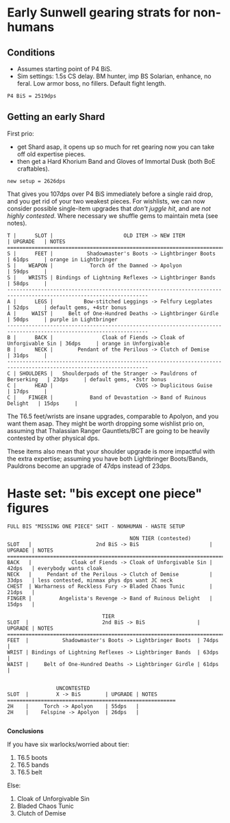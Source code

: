 # Early Sunwell gearing strats for non-humans

## Conditions
- Assumes starting point of P4 BiS.
- Sim settings: 1.5s CS delay. BM hunter, imp BS Solarian, enhance, no feral. Low armor boss, no fillers. Default fight length.

```
P4 BiS = 2519dps
```

## Getting an early Shard
First prio:
- get Shard asap, it opens up so much for ret gearing now you can take off old expertise pieces.
- then get a Hard Khorium Band and Gloves of Immortal Dusk (both BoE craftables).

```
new setup = 2626dps
```

That gives you 107dps over P4 BiS immediately before a single raid drop, and you get rid of your two weakest pieces.
For wishlists, we can now consider possible single-item upgrades that *don't juggle hit*, and are *not highly contested*.
Where necessary we shuffle gems to maintain meta (see notes).

```
T |      SLOT |                       OLD ITEM -> NEW ITEM                  | UPGRADE   | NOTES
====================================================================================================================
S |      FEET |           Shadowmaster's Boots -> Lightbringer Boots        | 61dps     | orange in Lightbringer
S |    WEAPON |            Torch of the Damned -> Apolyon                   | 59dps     |
S |    WRISTS | Bindings of Lightning Reflexes -> Lightbringer Bands        | 58dps     |
--------------------------------------------------------------------------------------------------------------------
A |      LEGS |          Bow-stitched Leggings -> Felfury Legplates         | 52dps     | default gems, +4str bonus
A |     WAIST |     Belt of One-Hundred Deaths -> Lightbringer Girdle       | 50dps     | purple in Lightbringer
--------------------------------------------------------------------------------------------------------------------
B |      BACK |                Cloak of Fiends -> Cloak of Unforgivable Sin | 36dps     | orange in Unforgivable
B |      NECK |        Pendant of the Perilous -> Clutch of Demise          | 31dps     | 
--------------------------------------------------------------------------------------------------------------------
C | SHOULDERS |   Shoulderpads of the Stranger -> Pauldrons of Berserking   | 23dps     | default gems, +3str bonus
C |      HEAD |                           CVOS -> Duplicitous Guise         | 17dps     |
C |    FINGER |            Band of Devastation -> Band of Ruinous Delight   | 15dps     |
```

The T6.5 feet/wrists are insane upgrades, comparable to Apolyon, and you want them asap. They might be worth dropping some wishlist prio on, assuming that Thalassian Ranger Gauntlets/BCT are going to be heavily contested by other physical dps.

These items also mean that your shoulder upgrade is more impactful with the extra expertise; assuming you have both Lightbringer Boots/Bands, Pauldrons become an upgrade of 47dps instead of 23dps.

# Haste set: "bis except one piece" figures

```
FULL BIS "MISSING ONE PIECE" SHIT - NONHUMAN - HASTE SETUP

    									NON TIER (contested)
SLOT   |                     2nd BiS -> BiS                       | UPGRADE | NOTES
===========================================================================================================================
BACK   |             Cloak of Fiends -> Cloak of Unforgivable Sin | 42dps   | everybody wants cloak
NECK   |     Pendant of the Perilous -> Clutch of Demise          | 33dps   | less contested, minmax phys dps want JC neck
CHEST  | Warharness of Reckless Fury -> Bladed Chaos Tunic        | 21dps   | 
FINGER |         Angelista's Revenge -> Band of Ruinous Delight   | 15dps   |

							   TIER
SLOT  |                        2nd BiS -> BiS                 | UPGRADE | NOTES
=======================================================================================
FEET  |           Shadowmaster's Boots -> Lightbringer Boots  | 74dps   | 
WRIST | Bindings of Lightning Reflexes -> Lightbringer Bands  | 63dps   | 
WAIST |     Belt of One-Hundred Deaths -> Lightbringer Girdle | 61dps   |


				UNCONTESTED
SLOT  |         X -> BiS        | UPGRADE | NOTES
=======================================================
2H    |     Torch -> Apolyon    | 55dps   |
2H    |    Felspine -> Apolyon  | 26dps   |   										
										
```

**Conclusions**

If you have six warlocks/worried about tier:
1. T6.5 boots
2. T6.5 bands
3. T6.5 belt

Else:
1. Cloak of Unforgivable Sin
2. Bladed Chaos Tunic
3. Clutch of Demise
